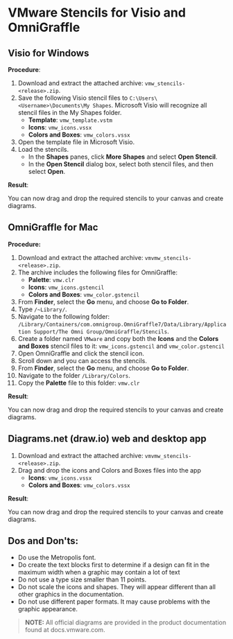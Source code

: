 # VMware Stencils for Visio and OmniGraffle

## Visio for Windows

**Procedure**:

1. Download and extract the attached archive: `vmw_stencils-<release>.zip`.
2. Save the following Visio stencil files to `C:\Users\<Username>\Documents\My Shapes`. 
Microsoft Visio will recognize all stencil files in the My Shapes folder.
    * **Template**: `vmw_template.vstm`
    * **Icons**: `vmw_icons.vssx`
    * **Colors and Boxes**: `vmw_colors.vssx`
3. Open the template file in Microsoft Visio.
4. Load the stencils.
    * In the **Shapes** panes, click **More Shapes** and select **Open Stencil**.
    * In the **Open Stencil** dialog box, select both stencil files, and then select **Open**.
 
**Result**:

You can now drag and drop the required stencils to your canvas and create diagrams.
 
## OmniGraffle for Mac

**Procedure:**

1. Download and extract the attached archive: `vmvmw_stencils-<release>.zip`.
2. The archive includes the following files for OmniGraffle:
    * **Palette**: `vmw.clr`
    * **Icons**: `vmw_icons.gstencil`
    * **Colors and Boxes**: `vmw_color.gstencil`
3. From **Finder**, select the **Go** menu, and choose **Go to Folder**.
4. Type `/~Library/`.
5. Navigate to the following folder: `/Library/Containers/com.omnigroup.OmniGraffle7/Data/Library/Application Support/The Omni Group/OmniGraffle/Stencils`.
6. Create a folder named `VMware` and copy both the **Icons** and the **Colors and Boxes** stencil files to it: `vmw_icons.gstencil` and `vmw_color.gstencil`
7. Open OmniGraffle and click the stencil icon.
8. Scroll down and you can access the stencils.
9. From **Finder**, select the **Go** menu, and choose **Go to Folder**.
10. Navigate to the folder `/Library/Colors`.
11. Copy the **Palette** file to this folder: `vmw.clr`
 
**Result**:

You can now drag and drop the required stencils to your canvas and create diagrams.
 
## Diagrams.net (draw.io) web and desktop app
1. Download and extract the attached archive: `vmvmw_stencils-<release>.zip`.
2. Drag and drop the icons and Colors and Boxes files into the app
    * **Icons**: `vmw_icons.vssx`
    * **Colors and Boxes**: `vmw_colors.vssx`
  
**Result**:

You can now drag and drop the required stencils to your canvas and create diagrams.

## Dos and Don'ts:

* Do use the Metropolis font.
* Do create the text blocks first to determine if a design can fit in the maximum width when a graphic may contain a lot of text
* Do not use a type size smaller than 11 points.
* Do not scale the icons and shapes. They will appear different than all other graphics in the documentation.
* Do not use different paper formats. It may cause problems with the graphic appearance.
 
>**NOTE:**
All official diagrams are provided in the product documentation found at docs.vmware.com.
